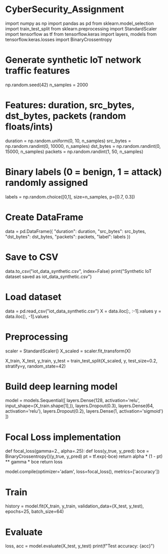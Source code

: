 # CyberSecurity_Assignment
import numpy as np
import pandas as pd
from sklearn.model_selection import train_test_split
from sklearn.preprocessing import StandardScaler
import tensorflow as tf
from tensorflow.keras import layers, models
from tensorflow.keras.losses import BinaryCrossentropy

# Generate synthetic IoT network traffic features
np.random.seed(42)
n_samples = 2000
# Features: duration, src_bytes, dst_bytes, packets (random floats/ints)
duration = np.random.uniform(0, 10, n_samples)
src_bytes = np.random.randint(0, 10000, n_samples)
dst_bytes = np.random.randint(0, 15000, n_samples)
packets = np.random.randint(1, 50, n_samples)

# Binary labels (0 = benign, 1 = attack) randomly assigned
labels = np.random.choice([0,1], size=n_samples, p=[0.7, 0.3])

# Create DataFrame
data = pd.DataFrame({
    "duration": duration,
    "src_bytes": src_bytes,
    "dst_bytes": dst_bytes,
    "packets": packets,
    "label": labels
})

# Save to CSV
data.to_csv("iot_data_synthetic.csv", index=False)
print("Synthetic IoT dataset saved as iot_data_synthetic.csv")

# Load dataset
data = pd.read_csv("iot_data_synthetic.csv")
X = data.iloc[:, :-1].values
y = data.iloc[:, -1].values

# Preprocessing
scaler = StandardScaler()
X_scaled = scaler.fit_transform(X)

X_train, X_test, y_train, y_test = train_test_split(X_scaled, y, test_size=0.2, stratify=y, random_state=42)

# Build deep learning model
model = models.Sequential([
    layers.Dense(128, activation='relu', input_shape=(X_train.shape[1],)),
    layers.Dropout(0.3),
    layers.Dense(64, activation='relu'),
    layers.Dropout(0.2),
    layers.Dense(1, activation='sigmoid')
])

# Focal Loss implementation
def focal_loss(gamma=2., alpha=.25):
    def loss(y_true, y_pred):
        bce = BinaryCrossentropy()(y_true, y_pred)
        pt = tf.exp(-bce)
        return alpha * (1 - pt) ** gamma * bce
    return loss

model.compile(optimizer='adam', loss=focal_loss(), metrics=['accuracy'])

# Train
history = model.fit(X_train, y_train, validation_data=(X_test, y_test), epochs=25, batch_size=64)

# Evaluate
loss, acc = model.evaluate(X_test, y_test)
print(f"Test accuracy: {acc}")


